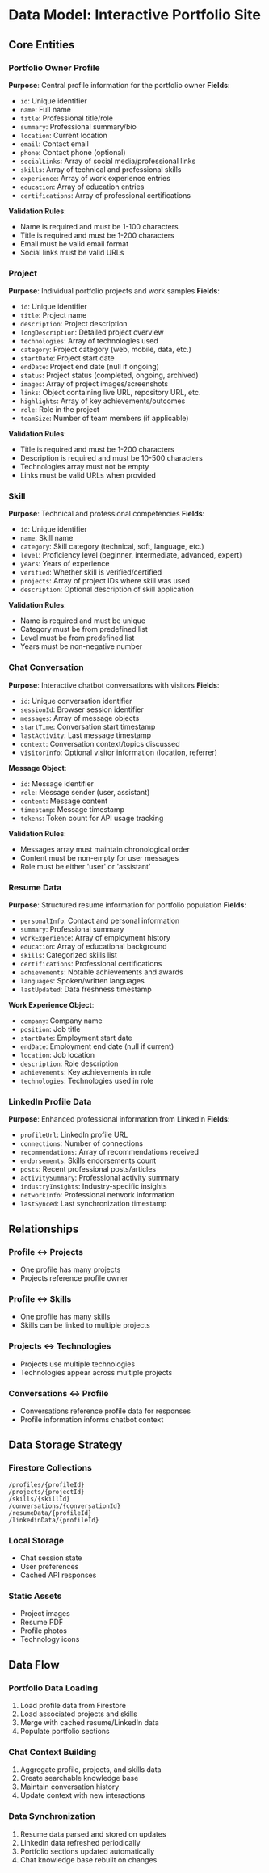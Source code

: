 # Data Model: Interactive Portfolio Site

## Core Entities

### Portfolio Owner Profile
**Purpose**: Central profile information for the portfolio owner
**Fields**:
- `id`: Unique identifier
- `name`: Full name
- `title`: Professional title/role
- `summary`: Professional summary/bio
- `location`: Current location
- `email`: Contact email
- `phone`: Contact phone (optional)
- `socialLinks`: Array of social media/professional links
- `skills`: Array of technical and professional skills
- `experience`: Array of work experience entries
- `education`: Array of education entries
- `certifications`: Array of professional certifications

**Validation Rules**:
- Name is required and must be 1-100 characters
- Title is required and must be 1-200 characters
- Email must be valid email format
- Social links must be valid URLs

### Project
**Purpose**: Individual portfolio projects and work samples
**Fields**:
- `id`: Unique identifier
- `title`: Project name
- `description`: Project description
- `longDescription`: Detailed project overview
- `technologies`: Array of technologies used
- `category`: Project category (web, mobile, data, etc.)
- `startDate`: Project start date
- `endDate`: Project end date (null if ongoing)
- `status`: Project status (completed, ongoing, archived)
- `images`: Array of project images/screenshots
- `links`: Object containing live URL, repository URL, etc.
- `highlights`: Array of key achievements/outcomes
- `role`: Role in the project
- `teamSize`: Number of team members (if applicable)

**Validation Rules**:
- Title is required and must be 1-200 characters
- Description is required and must be 10-500 characters
- Technologies array must not be empty
- Links must be valid URLs when provided

### Skill
**Purpose**: Technical and professional competencies
**Fields**:
- `id`: Unique identifier
- `name`: Skill name
- `category`: Skill category (technical, soft, language, etc.)
- `level`: Proficiency level (beginner, intermediate, advanced, expert)
- `years`: Years of experience
- `verified`: Whether skill is verified/certified
- `projects`: Array of project IDs where skill was used
- `description`: Optional description of skill application

**Validation Rules**:
- Name is required and must be unique
- Category must be from predefined list
- Level must be from predefined list
- Years must be non-negative number

### Chat Conversation
**Purpose**: Interactive chatbot conversations with visitors
**Fields**:
- `id`: Unique conversation identifier
- `sessionId`: Browser session identifier
- `messages`: Array of message objects
- `startTime`: Conversation start timestamp
- `lastActivity`: Last message timestamp
- `context`: Conversation context/topics discussed
- `visitorInfo`: Optional visitor information (location, referrer)

**Message Object**:
- `id`: Message identifier
- `role`: Message sender (user, assistant)
- `content`: Message content
- `timestamp`: Message timestamp
- `tokens`: Token count for API usage tracking

**Validation Rules**:
- Messages array must maintain chronological order
- Content must be non-empty for user messages
- Role must be either 'user' or 'assistant'

### Resume Data
**Purpose**: Structured resume information for portfolio population
**Fields**:
- `personalInfo`: Contact and personal information
- `summary`: Professional summary
- `workExperience`: Array of employment history
- `education`: Array of educational background
- `skills`: Categorized skills list
- `certifications`: Professional certifications
- `achievements`: Notable achievements and awards
- `languages`: Spoken/written languages
- `lastUpdated`: Data freshness timestamp

**Work Experience Object**:
- `company`: Company name
- `position`: Job title
- `startDate`: Employment start date
- `endDate`: Employment end date (null if current)
- `location`: Job location
- `description`: Role description
- `achievements`: Key achievements in role
- `technologies`: Technologies used in role

### LinkedIn Profile Data
**Purpose**: Enhanced professional information from LinkedIn
**Fields**:
- `profileUrl`: LinkedIn profile URL
- `connections`: Number of connections
- `recommendations`: Array of recommendations received
- `endorsements`: Skills endorsements count
- `posts`: Recent professional posts/articles
- `activitySummary`: Professional activity summary
- `industryInsights`: Industry-specific insights
- `networkInfo`: Professional network information
- `lastSynced`: Last synchronization timestamp

## Relationships

### Profile ↔ Projects
- One profile has many projects
- Projects reference profile owner

### Profile ↔ Skills
- One profile has many skills
- Skills can be linked to multiple projects

### Projects ↔ Technologies
- Projects use multiple technologies
- Technologies appear across multiple projects

### Conversations ↔ Profile
- Conversations reference profile data for responses
- Profile information informs chatbot context

## Data Storage Strategy

### Firestore Collections
```
/profiles/{profileId}
/projects/{projectId}
/skills/{skillId}
/conversations/{conversationId}
/resumeData/{profileId}
/linkedinData/{profileId}
```

### Local Storage
- Chat session state
- User preferences
- Cached API responses

### Static Assets
- Project images
- Resume PDF
- Profile photos
- Technology icons

## Data Flow

### Portfolio Data Loading
1. Load profile data from Firestore
2. Load associated projects and skills
3. Merge with cached resume/LinkedIn data
4. Populate portfolio sections

### Chat Context Building
1. Aggregate profile, projects, and skills data
2. Create searchable knowledge base
3. Maintain conversation history
4. Update context with new interactions

### Data Synchronization
1. Resume data parsed and stored on updates
2. LinkedIn data refreshed periodically
3. Portfolio sections updated automatically
4. Chat knowledge base rebuilt on changes